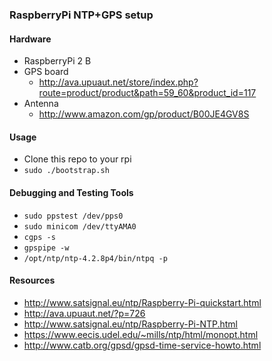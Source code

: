 ### RaspberryPi NTP+GPS setup

#### Hardware
* RaspberryPi 2 B
* GPS board
  * http://ava.upuaut.net/store/index.php?route=product/product&path=59_60&product_id=117
* Antenna
  * http://www.amazon.com/gp/product/B00JE4GV8S

#### Usage
* Clone this repo to your rpi
* `sudo ./bootstrap.sh`

#### Debugging and Testing Tools
* `sudo ppstest /dev/pps0`
* `sudo minicom /dev/ttyAMA0`
* `cgps -s`
* `gpspipe -w`
* `/opt/ntp/ntp-4.2.8p4/bin/ntpq -p`

#### Resources
* http://www.satsignal.eu/ntp/Raspberry-Pi-quickstart.html
* http://ava.upuaut.net/?p=726
* http://www.satsignal.eu/ntp/Raspberry-Pi-NTP.html
* https://www.eecis.udel.edu/~mills/ntp/html/monopt.html
* http://www.catb.org/gpsd/gpsd-time-service-howto.html
